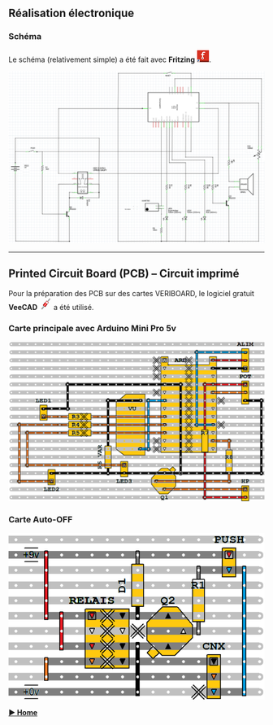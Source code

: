 ## Réalisation électronique

### Schéma

Le schéma (relativement simple) a été fait avec **Fritzing** ![Fritzing](../images/fritzing.png).

![schematic](../images/schematic.png)

------

## Printed Circuit Board (PCB) – Circuit imprimé

Pour la préparation des PCB sur des cartes VERIBOARD, le logiciel gratuit **VeeCAD** ![VeeCAD](../images/veecad.png) a été utilisé.

### Carte principale avec Arduino Mini Pro 5v
![main board](../images/PCB-1.png)
### Carte Auto-OFF
![auto-off board](../images/PCB-2.png)



**[► Home](../index/md)**